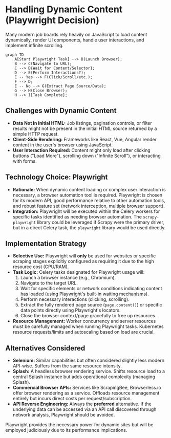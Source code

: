 # Handling Dynamic Content (Playwright Decision)

Many modern job boards rely heavily on JavaScript to load content dynamically, render UI components, handle user interactions, and implement infinite scrolling.

```mermaid
graph TD
    A[Start Playwright Task] --> B(Launch Browser);
    B --> C(Navigate to URL);
    C --> D{Wait for Content/Selector};
    D --> E(Perform Interactions?);
    E -- Yes --> F(Click/Scroll/etc.);
    F --> D;
    E -- No --> G(Extract Page Source/Data);
    G --> H(Close Browser);
    H --> I[Task Complete];
```

## Challenges with Dynamic Content

*   **Data Not in Initial HTML:** Job listings, pagination controls, or filter results might not be present in the initial HTML source returned by a simple HTTP request.
*   **Client-Side Rendering:** Frameworks like React, Vue, Angular render content in the user's browser using JavaScript.
*   **User Interaction Required:** Content might only load after clicking buttons ("Load More"), scrolling down ("Infinite Scroll"), or interacting with forms.

## Technology Choice: Playwright

*   **Rationale:** When dynamic content loading or complex user interaction is necessary, a browser automation tool is required. Playwright is chosen for its modern API, good performance relative to other automation tools, and robust feature set (network interception, multiple browser support).
*   **Integration:** Playwright will be executed within the Celery workers for specific tasks identified as needing browser automation. The `scrapy-playwright` library could be leveraged if Scrapy were the primary driver, but in a direct Celery task, the `playwright` library would be used directly.

## Implementation Strategy

*   **Selective Use:** Playwright will **only** be used for websites or specific scraping stages explicitly configured as requiring it due to the high resource cost (CPU/RAM).
*   **Task Logic:** Celery tasks designated for Playwright usage will:
    1.  Launch a browser instance (e.g., Chromium).
    2.  Navigate to the target URL.
    3.  Wait for specific elements or network conditions indicating content has loaded (using Playwright's built-in waiting mechanisms).
    4.  Perform necessary interactions (clicking, scrolling).
    5.  Extract the fully rendered page source (`page.content()`) or specific data points directly using Playwright's locators.
    6.  Close the browser context/page gracefully to free up resources.
*   **Resource Management:** Worker concurrency and server resources must be carefully managed when running Playwright tasks. Kubernetes resource requests/limits and autoscaling based on load are crucial.

## Alternatives Considered

*   **Selenium:** Similar capabilities but often considered slightly less modern API-wise. Suffers from the same resource intensity.
*   **Splash:** A headless browser rendering service. Shifts resource load to a central Splash instance but adds operational complexity (managing Splash).
*   **Commercial Browser APIs:** Services like ScrapingBee, Browserless.io offer browser rendering as a service. Offloads resource management entirely but incurs direct costs per request/subscription.
*   **API Reverse Engineering:** Always the **preferred** alternative. If the underlying data can be accessed via an API call discovered through network analysis, Playwright should be avoided.

Playwright provides the necessary power for dynamic sites but will be employed judiciously due to its performance implications.